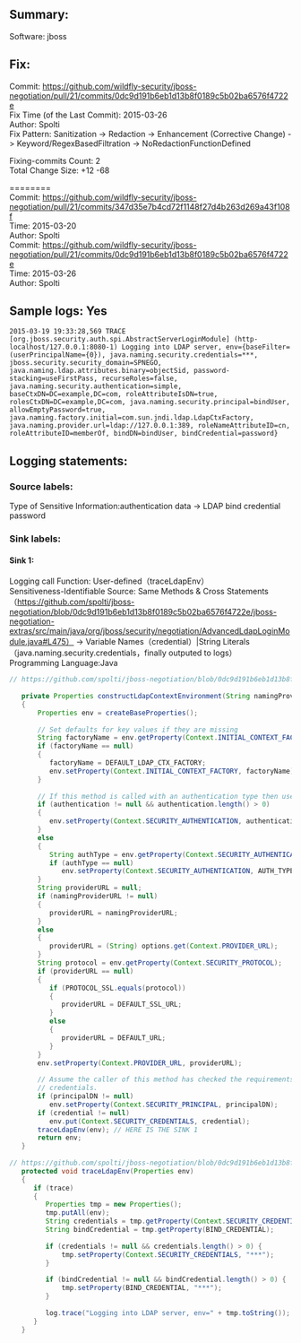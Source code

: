 ## Summary:  
Software: jboss  
## Fix:  
Commit: https://github.com/wildfly-security/jboss-negotiation/pull/21/commits/0dc9d191b6eb1d13b8f0189c5b02ba6576f4722e  
Fix Time (of the Last Commit): 2015-03-26  
Author: Spolti  
Fix Pattern: Sanitization -> Redaction -> Enhancement (Corrective Change) -> Keyword/RegexBasedFiltration -> NoRedactionFunctionDefined  
  
  
Fixing-commits Count: 2  
Total Change Size: +12 -68  
  
========  
Commit: https://github.com/wildfly-security/jboss-negotiation/pull/21/commits/347d35e7b4cd72f1148f27d4b263d269a43f108f  
Time: 2015-03-20  
Author: Spolti  
Commit: https://github.com/wildfly-security/jboss-negotiation/pull/21/commits/0dc9d191b6eb1d13b8f0189c5b02ba6576f4722e  
Time: 2015-03-26  
Author: Spolti  
  
## Sample logs: Yes  
```  
2015-03-19 19:33:28,569 TRACE [org.jboss.security.auth.spi.AbstractServerLoginModule] (http-localhost/127.0.0.1:8080-1) Logging into LDAP server, env={baseFilter=(userPrincipalName={0}), java.naming.security.credentials=***, jboss.security.security_domain=SPNEGO, java.naming.ldap.attributes.binary=objectSid, password-stacking=useFirstPass, recurseRoles=false, java.naming.security.authentication=simple, baseCtxDN=DC=example,DC=com, roleAttributeIsDN=true, rolesCtxDN=DC=example,DC=com, java.naming.security.principal=bindUser, allowEmptyPassword=true, java.naming.factory.initial=com.sun.jndi.ldap.LdapCtxFactory, java.naming.provider.url=ldap://127.0.0.1:389, roleNameAttributeID=cn, roleAttributeID=memberOf, bindDN=bindUser, bindCredential=password}  
```  
## Logging statements:  
### Source labels:  
Type of Sensitive Information:authentication data -> LDAP bind credential password  
### Sink labels:  
#### Sink 1:  
Logging call Function:  User-defined（traceLdapEnv）  
Sensitiveness-Identifiable Source:  Same Methods & Cross Statements（https://github.com/spolti/jboss-negotiation/blob/0dc9d191b6eb1d13b8f0189c5b02ba6576f4722e/jboss-negotiation-extras/src/main/java/org/jboss/security/negotiation/AdvancedLdapLoginModule.java#L475） -> Variable Names（credential）|String Literals（java.naming.security.credentials，finally outputed to logs）  
Programming Language:Java  
```java  
// https://github.com/spolti/jboss-negotiation/blob/0dc9d191b6eb1d13b8f0189c5b02ba6576f4722e/jboss-negotiation-extras/src/main/java/org/jboss/security/negotiation/AdvancedLdapLoginModule.java#L424-L478  
  
   private Properties constructLdapContextEnvironment(String namingProviderURL, String principalDN, Object credential, String authentication)   
   {  
       Properties env = createBaseProperties();  
  
       // Set defaults for key values if they are missing  
       String factoryName = env.getProperty(Context.INITIAL_CONTEXT_FACTORY);  
       if (factoryName == null)  
       {  
          factoryName = DEFAULT_LDAP_CTX_FACTORY;  
          env.setProperty(Context.INITIAL_CONTEXT_FACTORY, factoryName);  
       }  
  
       // If this method is called with an authentication type then use that.  
       if (authentication != null && authentication.length() > 0)  
       {  
          env.setProperty(Context.SECURITY_AUTHENTICATION, authentication);  
       }  
       else  
       {  
          String authType = env.getProperty(Context.SECURITY_AUTHENTICATION);  
          if (authType == null)  
             env.setProperty(Context.SECURITY_AUTHENTICATION, AUTH_TYPE_SIMPLE);  
       }  
       String providerURL = null;  
       if (namingProviderURL != null)  
       {  
          providerURL = namingProviderURL;  
       }  
       else  
       {  
          providerURL = (String) options.get(Context.PROVIDER_URL);  
       }  
       String protocol = env.getProperty(Context.SECURITY_PROTOCOL);  
       if (providerURL == null)  
       {  
          if (PROTOCOL_SSL.equals(protocol))  
          {  
             providerURL = DEFAULT_SSL_URL;  
          }  
          else  
          {  
             providerURL = DEFAULT_URL;  
          }  
       }  
       env.setProperty(Context.PROVIDER_URL, providerURL);  
  
       // Assume the caller of this method has checked the requirements for the principal and  
       // credentials.  
       if (principalDN != null)  
          env.setProperty(Context.SECURITY_PRINCIPAL, principalDN);  
       if (credential != null)  
          env.put(Context.SECURITY_CREDENTIALS, credential);  
       traceLdapEnv(env); // HERE IS THE SINK 1  
       return env;  
   }  
  
// https://github.com/spolti/jboss-negotiation/blob/0dc9d191b6eb1d13b8f0189c5b02ba6576f4722e/jboss-negotiation-extras/src/main/java/org/jboss/security/negotiation/AdvancedLdapLoginModule.java#L903-L922  
   protected void traceLdapEnv(Properties env)  
   {  
      if (trace)  
      {  
         Properties tmp = new Properties();  
         tmp.putAll(env);  
         String credentials = tmp.getProperty(Context.SECURITY_CREDENTIALS);  
         String bindCredential = tmp.getProperty(BIND_CREDENTIAL);  
           
         if (credentials != null && credentials.length() > 0) {  
        	 tmp.setProperty(Context.SECURITY_CREDENTIALS, "***");  
         }  
              
         if (bindCredential != null && bindCredential.length() > 0) {  
        	 tmp.setProperty(BIND_CREDENTIAL, "***");  
         }  
           
         log.trace("Logging into LDAP server, env=" + tmp.toString()); // HERE IS THE INNER SINK  
      }  
   }  
  
```  

